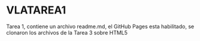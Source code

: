 # VLATAREA1
Tarea 1, contiene un archivo readme.md, el GitHub Pages esta habilitado, se clonaron los archivos de la Tarea 3 sobre HTML5
